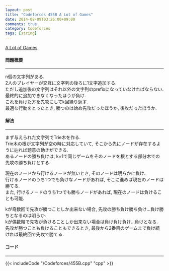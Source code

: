 ```yaml
---
layout: post
title: "Codeforces 455B A Lot of Games"
date: 2014-08-09T03:26:00+09:00
comments: true
category: Codeforces
tags: [string]
---
```


[A Lot of Games](http://codeforces.com/problemset/problem/455/B)

#### 問題概要

****

n個の文字列がある.  
2人のプレイヤーが交互に文字列の後ろに1文字追加する.  
ただし追加後の文字列はそれ以外の文字列のprefixになっていなければならない.  
最終的に追加できなくなったほうが負け.  
これを負けた方を先攻にしてk回繰り返す.  
最適な行動をとったとき, 勝つのは始め先攻だったほうか, 後攻だったほうか.

#### 解法

****

まず与えられた文字列でTrie木を作る.  
Trie木の根が文字列が空の時に対応していて, そこから先にノードが存在するように辿れば題意の動きができる.  
あるノードの勝ち負けは, k=1で同じゲームをそのノードを根とする部分木での先攻の勝ち負けとする.
  
現在のノードから行けるノードが無いとき, そのノードは明らかに負け.  
行けるノードのうち1つでも負けなノードがあれば, そこに進めば現在のノードは勝てる.  
また, 行けるノードのうち1つでも勝ちノードがあれば, 現在のノードは負けることも可能.  
  
kが奇数回で先攻が勝つことしか出来ない場合, 先攻の勝ち負け勝ち負け...負け勝ちとなるのは明らか.  
kが偶数階で先攻が負けることしか出来ない場合は負け負け負け...負けとなる.  
先攻が勝つことも負けることもできるとき, 最後から2番目のゲームまで負け続ければ最終回で先攻で勝てる.  

#### コード

****

{{< includeCode "/Codeforces/455B.cpp" "cpp" >}}
